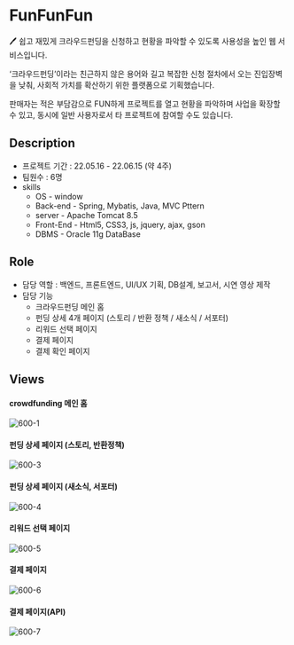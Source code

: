 # FunFunFun
<aside>
🖊️ 쉽고 재밌게 크라우드펀딩을 신청하고 현황을 파악할 수 있도록 사용성을 높인 웹 서비스입니다.

‘크라우드펀딩’이라는 친근하지 않은 용어와 길고 복잡한 신청 절차에서 오는 진입장벽을 낮춰, 사회적 가치를 확산하기 위한 플랫폼으로 기획했습니다. 

판매자는 적은 부담감으로 FUN하게 프로젝트를 열고 현황을 파악하며 사업을 확장할 수 있고, 동시에 일반 사용자로서 타 프로젝트에 참여할 수도 있습니다.
</aside>


## Description
* 프로젝트 기간  :  22.05.16 - 22.06.15 (약 4주)
* 팀원수 : 6명
* skills
  * OS        - window
  * Back-end  - Spring, Mybatis, Java, MVC Pttern
  * server    - Apache Tomcat 8.5
  * Front-End - Html5, CSS3, js, jquery, ajax, gson
  * DBMS      - Oracle 11g DataBase

## Role
* 담당 역할 : 백엔드, 프론트엔드, UI/UX 기획, DB설계, 보고서, 시연 영상 제작
* 담당 기능
  - 크라우드펀딩 메인 홈
  - 펀딩 상세 4개 페이지 (스토리 / 반환 정책 / 새소식 / 서포터)
  - 리워드 선택 페이지
  - 결제 페이지
  - 결제 확인 페이지

## Views
#### crowdfunding 메인 홈
![600-1](https://user-images.githubusercontent.com/98694227/184314490-2af9bb06-0859-40aa-a83e-160eb77135a3.gif)

#### 펀딩 상세 페이지 (스토리, 반환정책)
![600-3](https://user-images.githubusercontent.com/98694227/184315920-3fa0ea22-c9b0-4a04-8553-13faa2c2c7e5.gif)

#### 펀딩 상세 페이지 (새소식, 서포터)
![600-4](https://user-images.githubusercontent.com/98694227/184314515-5f0acc17-0465-469e-b619-4ede2a34f84e.gif)

#### 리워드 선택 페이지
![600-5](https://user-images.githubusercontent.com/98694227/184314527-74600979-158c-4fa1-ac87-38cd57e4adae.gif)

#### 결제 페이지
![600-6](https://user-images.githubusercontent.com/98694227/184314531-fdd52c9e-1fdf-4bd3-a78f-08636731a461.gif)

#### 결제 페이지(API)
![600-7](https://user-images.githubusercontent.com/98694227/184314533-5fb30f1b-89e4-4e4e-bcb8-5ae2d8e6f9de.gif)


